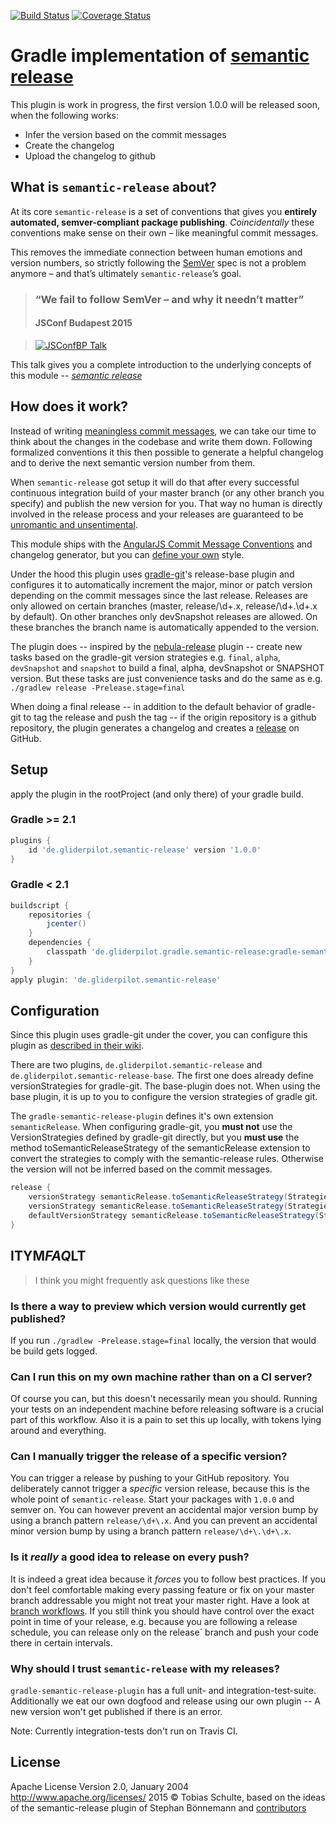 [![Build Status](https://travis-ci.org/tschulte/gradle-semantic-release-plugin.svg?branch=master)](https://travis-ci.org/tschulte/gradle-semantic-release-plugin)
[![Coverage Status](https://coveralls.io/repos/tschulte/gradle-semantic-release-plugin/badge.png?branch=master)](https://coveralls.io/r/tschulte/gradle-semantic-release-plugin?branch=master)

# Gradle implementation of [semantic release](http://github.com/semantic-release/semantic-release)

This plugin is work in progress, the first version 1.0.0 will be released soon, when the following works:

- Infer the version based on the commit messages
- Create the changelog
- Upload the changelog to github

## What is `semantic-release` about?

At its core `semantic-release` is a set of conventions that gives you **entirely automated, semver-compliant package publishing**. _Coincidentally_ these conventions make sense on their own – like meaningful commit messages.

This removes the immediate connection between human emotions and version numbers, so strictly following the [SemVer](http://semver.org/) spec is not a problem anymore – and that’s ultimately `semantic-release`’s goal.

> ### “We fail to follow SemVer – and why it needn’t matter”
> #### JSConf Budapest 2015

> [![JSConfBP Talk](https://cloud.githubusercontent.com/assets/908178/8032541/e9bf6300-0dd6-11e5-92c9-8a39211368af.png)](https://www.youtube.com/watch?v=tc2UgG5L7WM&index=6&list=PLFZ5NyC0xHDaaTy6tY9p0C0jd_rRRl5Zm)

This talk gives you a complete introduction to the underlying concepts of this module
-- <cite>[semantic release](http://github.com/semantic-release/semantic-release)</cite>

## How does it work?

Instead of writing [meaningless commit messages](http://whatthecommit.com/), we can take our time to think about the changes in the codebase and write them down. Following formalized conventions it this then possible to generate a helpful changelog and to derive the next semantic version number from them.

When `semantic-release` got setup it will do that after every successful continuous integration build of your master branch (or any other branch you specify) and publish the new version for you. That way no human is directly involved in the release process and your releases are guaranteed to be [unromantic and unsentimental](http://sentimentalversioning.org/).

This module ships with the [AngularJS Commit Message Conventions](https://docs.google.com/document/d/1QrDFcIiPjSLDn3EL15IJygNPiHORgU1_OOAqWjiDU5Y/edit) and changelog generator, but you can [define your own](#configuration) style.

Under the hood this plugin uses [gradle-git](https://github.com/ajoberstar/gradle-git)'s release-base plugin and configures it to automatically increment the major, minor or patch version depending on the commit messages since the last release. Releases are only allowed on certain branches (master, release/\d+\.x, release/\d+\.\d+\.x by default). On other branches only devSnapshot releases are allowed. On these branches the branch name is automatically appended to the version.

The plugin does -- inspired by the [nebula-release](https://github.com/nebula-plugins/nebula-release-plugin/) plugin -- create new tasks based on the gradle-git version strategies e.g. `final`, `alpha`, `devSnapshot` and `snapshot` to build a final, alpha, devSnapshot or SNAPSHOT version. But these tasks are just convenience tasks and do the same as e.g. `./gradlew release -Prelease.stage=final`

When doing a final release -- in addition to the default behavior of gradle-git to tag the release and push the tag -- if the origin repository is a github repository, the plugin generates a changelog and creates a [release](https://help.github.com/articles/about-releases/) on GitHub.

## Setup

apply the plugin in the rootProject (and only there) of your gradle build.

### Gradle >= 2.1
```groovy
plugins {
    id 'de.gliderpilot.semantic-release' version '1.0.0'
}
```

### Gradle < 2.1
```groovy
buildscript {
    repositories {
        jcenter()
    }
    dependencies {
        classpath 'de.gliderpilot.gradle.semantic-release:gradle-semantic-release-plugin:1.0.0'
    }
}
apply plugin: 'de.gliderpilot.semantic-release'
```

## Configuration

Since this plugin uses gradle-git under the cover, you can configure this plugin as [described in their wiki](https://github.com/ajoberstar/gradle-git/wiki/Release%20Plugins%201.x).

There are two plugins, `de.gliderpilot.semantic-release` and `de.gliderpilot.semantic-release-base`. The first one does already define versionStrategies for gradle-git. The base-plugin does not. When using the base plugin, it is up to you to configure the version strategies of gradle git.

The `gradle-semantic-release-plugin` defines it's own extension `semanticRelease`. When configuring gradle-git, you **must not** use the VersionStrategies defined by gradle-git directly, but you **must use** the method toSemanticReleaseStrategy of the semanticRelease extension to convert the strategies to comply with the semantic-release rules. Otherwise the version will not be inferred based on the commit messages.

```groovy
release {
    versionStrategy semanticRelease.toSemanticReleaseStrategy(Strategies.ALPHA)
    versionStrategy semanticRelease.toSemanticReleaseStrategy(Strategies.FINAL)
    defaultVersionStrategy semanticRelease.toSemanticReleaseStrategy(Strategies.SNAPSHOT)
}
```

## ITYM*FAQ*LT
> I think you might frequently ask questions like these

### Is there a way to preview which version would currently get published?

If you run `./gradlew -Prelease.stage=final` locally, the version that would be build gets logged.

### Can I run this on my own machine rather than on a CI server?

Of course you can, but this doesn't necessarily mean you should. Running your tests on an independent machine before releasing software is a crucial part of this workflow. Also it is a pain to set this up locally, with tokens lying around and everything.

### Can I manually trigger the release of a specific version?

You can trigger a release by pushing to your GitHub repository. You deliberately cannot trigger a _specific_ version release, because this is the whole point of `semantic-release`. Start your packages with `1.0.0` and semver on. You can however prevent an accidental major version bump by using a branch pattern `release/\d+\.x`. And you can prevent an accidental minor version bump by using a branch pattern `release/\d+\.\d+\.x`.

### Is it _really_ a good idea to release on every push?

It is indeed a great idea because it _forces_ you to follow best practices. If you don't feel comfortable making every passing feature or fix on your master branch addressable you might not treat your master right. Have a look at [branch workflows](https://guides.github.com/introduction/flow/index.html). If you still think you should have control over the exact point in time of your release, e.g. because you are following a release schedule, you can release only on the release` branch and push your code there in certain intervals.

### Why should I trust `semantic-release` with my releases?

`gradle-semantic-release-plugin` has a full unit- and integration-test-suite. Additionally we eat our own dogfood and release using our own plugin -- A new version won't get published if there is an error.

Note: Currently integration-tests don't run on Travis CI.

## License

Apache License
Version 2.0, January 2004
http://www.apache.org/licenses/
2015 © Tobias Schulte, based on the ideas of the semantic-release plugin of Stephan Bönnemann and [contributors](https://github.com/semantic-release/semantic-release/graphs/contributors)
